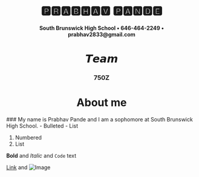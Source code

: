<h1 align="center"> 🅿🆁🅰🅱🅷🅰🆅 🅿🅰🅽🅳🅴 </h1>
<h4 align ="center"> South Brunswick High School • 646-464-2249 • prabhav2833@gmail.com </h4>

<h1 align="center"> 𝙏𝙚𝙖𝙢 </h1>
<h3 align ="center"> 750Z </h3>



<h1 align="center">About me </h1>
### My name is Prabhav Pande and I am a sophomore at South Brunswick High School. 
- Bulleted
- List

1. Numbered
2. List

**Bold** and _Italic_ and `Code` text

[Link](url) and ![Image](src)

